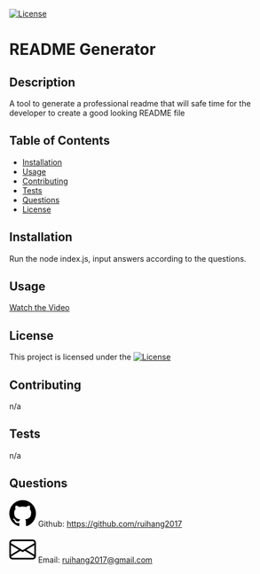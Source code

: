 [![License](https://img.shields.io/badge/License-MIT-blue.svg)](https://opensource.org/licenses/MIT)
  # README Generator
  ## Description 
  A tool to generate a professional readme that will safe time for the developer to create a good looking README file
  ## Table of Contents
  - [Installation](#installation)
  - [Usage](#usage)
  - [Contributing](#contributing)
  - [Tests](#tests)
  - [Questions](#questions)
  - [License](#license)
  ## Installation
  Run the node index.js, input answers according to the questions.
  ## Usage
  [Watch the Video](https://youtu.be/cGrIeXPSq84)
  ## License
  This project is licensed under the [![License](https://img.shields.io/badge/License-MIT-blue.svg)](https://opensource.org/licenses/MIT)
  ## Contributing
  n/a
  ## Tests
  n/a
  ## Questions
  ![githubIcon](./assest/icon/github.svg) Github: https://github.com/ruihang2017

  ![emailIcon](./assest/icon/envelope.svg)  Email: ruihang2017@gmail.com
